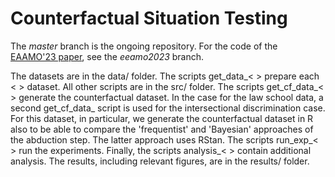 # Counterfactual Situation Testing

The *master* branch is the ongoing repository. For the code of the [EAAMO'23 paper](https://dl.acm.org/doi/10.1145/3617694.3623222), see the *eeamo2023* branch.

The datasets are in the data/ folder. The scripts get_data_< > prepare each < > dataset. All other scripts are in the src/ folder. The scripts get_cf_data_< > generate the counterfactual dataset. In the case for the law school data, a second get_cf_data_ script is used for the intersectional discrimination case. For this dataset, in particular, we generate the counterfactual dataset in R also to be able to compare the 'frequentist' and 'Bayesian' approaches of the abduction step. The latter approach uses RStan. The scripts run_exp_< > run the experiments. Finally, the scripts analysis_< > contain additional analysis. The results, including relevant figures, are in the results/ folder.
